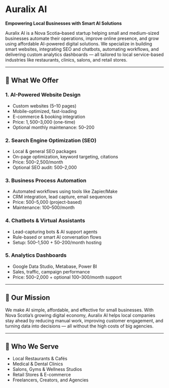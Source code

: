 # Auralix AI

**Empowering Local Businesses with Smart AI Solutions**

Auralix AI is a Nova Scotia–based startup helping small and medium-sized businesses automate their operations, improve online presence, and grow using affordable AI-powered digital solutions. We specialize in building smart websites, integrating SEO and chatbots, automating workflows, and delivering custom analytics dashboards — all tailored to local service-based industries like restaurants, clinics, salons, and retail stores.

---

## 🚀 What We Offer

### 1. AI-Powered Website Design
- Custom websites (5–10 pages)
- Mobile-optimized, fast-loading
- E-commerce & booking integration
- Price: $1,500–$3,000 (one-time)
- Optional monthly maintenance: $50–$200

### 2. Search Engine Optimization (SEO)
- Local & general SEO packages
- On-page optimization, keyword targeting, citations
- Price: $500–$2,500/month
- Optional SEO audit: $500–$2,000

### 3. Business Process Automation
- Automated workflows using tools like Zapier/Make
- CRM integration, lead capture, email sequences
- Price: $500–$5,000 (project-based)
- Maintenance: $100–$500/month

### 4. Chatbots & Virtual Assistants
- Lead-capturing bots & AI support agents
- Rule-based or smart AI conversation flows
- Setup: $500–$1,500 + $50–$200/month hosting

### 5. Analytics Dashboards
- Google Data Studio, Metabase, Power BI
- Sales, traffic, campaign performance
- Price: $500–$2,000 + optional $100–$300/month support

---

## 🎯 Our Mission

We make AI simple, affordable, and effective for small businesses. With Nova Scotia’s growing digital economy, Auralix AI helps local companies stay ahead by reducing manual work, improving customer engagement, and turning data into decisions — all without the high costs of big agencies.

---

## 📍 Who We Serve

- Local Restaurants & Cafés  
- Medical & Dental Clinics  
- Salons, Gyms & Wellness Studios  
- Retail Stores & E-commerce  
- Freelancers, Creators, and Agencies
